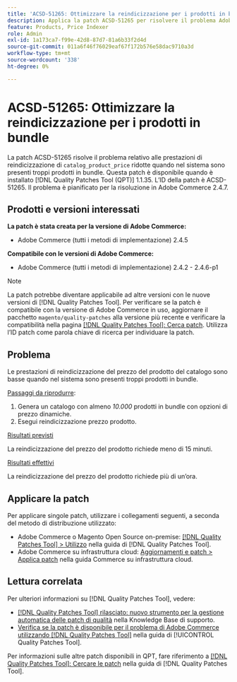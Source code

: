 ```yaml
---
title: 'ACSD-51265: Ottimizzare la reindicizzazione per i prodotti in bundle'
description: Applica la patch ACSD-51265 per risolvere il problema Adobe Commerce, in cui le prestazioni di reindicizzazione "catalog_product_price" sono basse quando il sistema contiene troppi prodotti in bundle.
feature: Products, Price Indexer
role: Admin
exl-id: 1a173ca7-f99e-42d8-87d7-81a6b33f2d4d
source-git-commit: 011a6f46f76029eaf67f172b576e58dac9710a3d
workflow-type: tm+mt
source-wordcount: '338'
ht-degree: 0%

---
```


# ACSD-51265: Ottimizzare la reindicizzazione per i prodotti in bundle

La patch ACSD-51265 risolve il problema relativo alle prestazioni di reindicizzazione di `catalog_product_price` ridotte quando nel sistema sono presenti troppi prodotti in bundle. Questa patch è disponibile quando è installato [!DNL Quality Patches Tool (QPT)] 1.1.35. L’ID della patch è ACSD-51265. Il problema è pianificato per la risoluzione in Adobe Commerce 2.4.7.

## Prodotti e versioni interessati

**La patch è stata creata per la versione di Adobe Commerce:**

* Adobe Commerce (tutti i metodi di implementazione) 2.4.5

**Compatibile con le versioni di Adobe Commerce:**

* Adobe Commerce (tutti i metodi di implementazione) 2.4.2 - 2.4.6-p1

>[!NOTE]
>
>La patch potrebbe diventare applicabile ad altre versioni con le nuove versioni di [!DNL Quality Patches Tool]. Per verificare se la patch è compatibile con la versione di Adobe Commerce in uso, aggiornare il pacchetto `magento/quality-patches` alla versione più recente e verificare la compatibilità nella pagina [[!DNL Quality Patches Tool]: Cerca patch](https://experienceleague.adobe.com/tools/commerce-quality-patches/index.html). Utilizza l’ID patch come parola chiave di ricerca per individuare la patch.

## Problema

Le prestazioni di reindicizzazione del prezzo del prodotto del catalogo sono basse quando nel sistema sono presenti troppi prodotti in bundle.

<u>Passaggi da riprodurre</u>:

1. Genera un catalogo con almeno *10.000* prodotti in bundle con opzioni di prezzo dinamiche.
1. Esegui reindicizzazione prezzo prodotto.

<u>Risultati previsti</u>

La reindicizzazione del prezzo del prodotto richiede meno di 15 minuti.

<u>Risultati effettivi</u>

La reindicizzazione del prezzo del prodotto richiede più di un’ora.

## Applicare la patch

Per applicare singole patch, utilizzare i collegamenti seguenti, a seconda del metodo di distribuzione utilizzato:

* Adobe Commerce o Magento Open Source on-premise: [[!DNL Quality Patches Tool] > Utilizzo](/help/tools/quality-patches-tool/usage.md) nella guida di [!DNL Quality Patches Tool].
* Adobe Commerce su infrastruttura cloud: [Aggiornamenti e patch > Applica patch](https://experienceleague.adobe.com/docs/commerce-cloud-service/user-guide/develop/upgrade/apply-patches.html) nella guida Commerce su infrastruttura cloud.

## Lettura correlata

Per ulteriori informazioni su [!DNL Quality Patches Tool], vedere:

* [[!DNL Quality Patches Tool] rilasciato: nuovo strumento per la gestione automatica delle patch di qualità](https://experienceleague.adobe.com/en/docs/commerce-operations/tools/quality-patches-tool/quality-patches-tool-to-self-serve-quality-patches) nella Knowledge Base di supporto.
* [Verifica se la patch è disponibile per il problema di Adobe Commerce utilizzando  [!DNL Quality Patches Tool]](/help/tools/quality-patches-tool/patches-available-in-qpt/check-patch-for-magento-issue-with-magento-quality-patches.md) nella guida di [!UICONTROL Quality Patches Tool].


Per informazioni sulle altre patch disponibili in QPT, fare riferimento a [[!DNL Quality Patches Tool]: Cercare le patch](https://experienceleague.adobe.com/tools/commerce-quality-patches/index.html) nella guida di [!DNL Quality Patches Tool].
